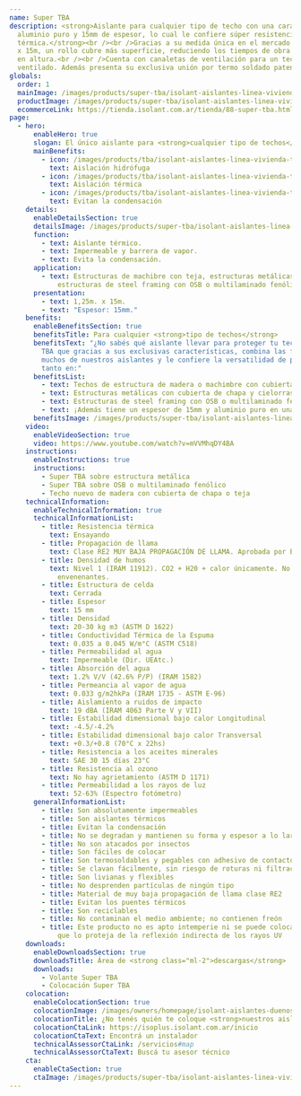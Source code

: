 ```yaml
---
name: Super TBA
description: <strong>Aislante para cualquier tipo de techo con una cara de
  aluminio puro y 15mm de espesor, lo cual le confiere súper resistencia
  térmica.</strong><br /><br />Gracias a su medida única en el mercado de 1,25m
  x 15m, un rollo cubre más superficie, reduciendo los tiempos de obra y uniones
  en altura.<br /><br />Cuenta con canaletas de ventilación para un techo sano y
  ventilado. Además presenta su exclusiva unión por termo soldado patentada.
globals:
  order: 1
  mainImage: /images/products/super-tba/isolant-aislantes-linea-vivienda-super-tba-imagen-fondo.jpg
  productImage: /images/products/super-tba/isolant-aislantes-linea-vivienda-super-tba-rollo.png
  ecommerceLink: https://tienda.isolant.com.ar/tienda/88-super-tba.html
page:
  - hero:
      enableHero: true
      slogan: El único aislante para <strong>cualquier tipo de techos</strong>
      mainBenefits:
        - icon: /images/products/tba/isolant-aislantes-linea-vivienda-tba-beneficio-1.svg
          text: Aislación hidrófuga
        - icon: /images/products/tba/isolant-aislantes-linea-vivienda-tba-beneficio-2.svg
          text: Aislación térmica
        - icon: /images/products/tba/isolant-aislantes-linea-vivienda-tba-beneficio-3.svg
          text: Evitan la condensación
    details:
      enableDetailsSection: true
      detailsImage: /images/products/super-tba/isolant-aislantes-linea-vivienda-super-tba-imagen-detalle.jpg
      function:
        - text: Aislante térmico.
        - text: Impermeable y barrera de vapor.
        - text: Evita la condensación.
      application:
        - text: Estructuras de machibre con teja, estructuras metálicas con chapa,
            estructuras de steel framing con OSB o multilaminado fenólico.
      presentation:
        - text: 1,25m. x 15m.
        - text: "Espesor: 15mm."
    benefits:
      enableBenefitsSection: true
      benefitsTitle: Para cualquier <strong>tipo de techos</strong>
      benefitsText: "¿No sabés qué aislante llevar para proteger tu techo? Lleva Súper
        TBA que gracias a sus exclusivas características, combina las fortalezas de
        muchos de nuestros aislantes y le confiere la versatilidad de poder instalarse
        tanto en:"
      benefitsList:
        - text: Techos de estructura de madera o machimbre con cubierta de chapa o teja;
        - text: Estructuras metálicas con cubierta de chapa y cielorraso suspendido;
        - text: Estructuras de steel framing con OSB o multilaminado fenólico.
        - text: ¡Además tiene un espesor de 15mm y aluminio puro en una de sus caras!
      benefitsImage: /images/products/super-tba/isolant-aislantes-linea-vivienda-super-tba-rollo-detalle.jpg
    video:
      enableVideoSection: true
      video: https://www.youtube.com/watch?v=mVVMhqDY4BA
    instructions:
      enableInstructions: true
      instructions:
        - Super TBA sobre estructura metálica
        - Super TBA sobre OSB o multilaminado fenólico
        - Techo nuevo de madera con cubierta de chapa o teja
    technicalInformation:
      enableTechnicalInformation: true
      technicalInformationList:
        - title: Resistencia térmica
          text: Ensayando
        - title: Propagación de llama
          text: Clase RE2 MUY BAJA PROPAGACIÓN DE LLAMA. Aprobada por Bomberos Argentina.
        - title: Densidad de humos
          text: Nivel 1 (IRAM 11912). CO2 + H20 + calor únicamente. No desprende gases
            envenenantes.
        - title: Estructura de celda
          text: Cerrada
        - title: Espesor
          text: 15 mm
        - title: Densidad
          text: 20-30 kg m3 (ASTM D 1622)
        - title: Conductividad Térmica de la Espuma
          text: 0.035 a 0.045 W/m°C (ASTM C518)
        - title: Permeabilidad al agua
          text: Impermeable (Dir. UEAtc.)
        - title: Absorción del agua
          text: 1.2% V/V (42.6% P/P) (IRAM 1582)
        - title: Permeancia al vapor de agua
          text: 0.033 g/m2hkPa (IRAM 1735 - ASTM E-96)
        - title: Aislamiento a ruidos de impacto
          text: 19 dBA (IRAM 4063 Parte V y VII)
        - title: Estabilidad dimensional bajo calor Longitudinal
          text: -4.5/-4.2%
        - title: Estabilidad dimensional bajo calor Transversal
          text: +0.3/+0.8 (70°C x 22hs)
        - title: Resistencia a los aceites minerales
          text: SAE 30 15 días 23°C
        - title: Resistencia al ozono
          text: No hay agrietamiento (ASTM D 1171)
        - title: Permeabilidad a los rayos de luz
          text: 52-63% (Espectro fotómetro)
      generalInformationList:
        - title: Son absolutamente impermeables
        - title: Son aislantes térmicos
        - title: Evitan la condensación
        - title: No se degradan y mantienen su forma y espesor a lo largo del tiempo
        - title: No son atacados por insectos
        - title: Son fáciles de colocar
        - title: Son termosoldables y pegables con adhesivo de contacto
        - title: Se clavan fácilmente, sin riesgo de roturas ni filtraciones
        - title: Son livianas y flexibles
        - title: No desprenden partículas de ningún tipo
        - title: Material de muy baja propagación de llama clase RE2
        - title: Evitan los puentes térmicos
        - title: Son reciclables
        - title: No contaminan el medio ambiente; no contienen freón
        - title: Este producto no es apto intemperie ni se puede colocar sin un cielorraso
            que lo proteja de la reflexión indirecta de los rayos UV
    downloads:
      enableDownloadsSection: true
      downloadsTitle: Área de <strong class="ml-2">descargas</strong>
      downloads:
        - Volante Super TBA
        - Colocación Super TBA
    colocation:
      enableColocationSection: true
      colocationImage: /images/owners/homepage/isolant-aislantes-duenos-e-inquilinos-isoplus-colocation.jpg
      colocationTitle: ¿No tenés quién te coloque <strong>nuestros aislantes?</strong>
      colocationCtaLink: https://isoplus.isolant.com.ar/inicio
      colocationCtaText: Encontrá un instalador
      technicalAssessorCtaLink: /servicios#map
      technicalAssessorCtaText: Buscá tu asesor técnico
    cta:
      enableCtaSection: true
      ctaImage: /images/products/super-tba/isolant-aislantes-linea-vivienda-super-tba-imagen-cta.jpg
---
```

